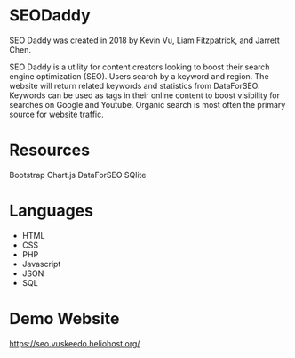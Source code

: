 # SEODaddy

SEO Daddy was created in 2018 by Kevin Vu, Liam Fitzpatrick, and Jarrett Chen.

SEO Daddy is a utility for content creators looking to boost their search engine optimization (SEO). Users search by a keyword and region. The website will return related keywords and statistics from DataForSEO. Keywords can be used as tags in their online content to boost visibility for searches on Google and Youtube. Organic search is most often the primary source for website traffic.

# Resources
Bootstrap
Chart.js
DataForSEO
SQlite

# Languages
* HTML
* CSS
* PHP
* Javascript
* JSON
* SQL

# Demo Website
https://seo.vuskeedo.heliohost.org/
